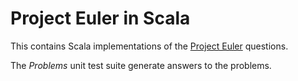 Project Euler in Scala
======================

This contains Scala implementations of the [Project Euler](http://projecteuler.net) questions.

The *Problems* unit test suite generate answers to the problems.
